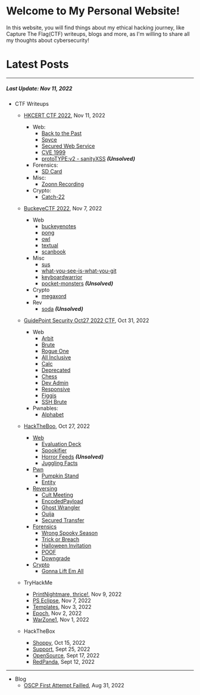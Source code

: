 # Welcome to My Personal Website!

In this website, you will find things about my ethical hacking journey, like Capture The Flag(CTF) writeups, blogs and more, as I'm willing to share all my thoughts about cybersecurity!

# Latest Posts

* * *
##### Last Update: Nov 11, 2022

- CTF Writeups
	- [HKCERT CTF 2022](https://siunam321.github.io/ctf/HKCERT-CTF-2022/), Nov 11, 2022
		- Web:
			- [Back to the Past](https://siunam321.github.io/ctf/HKCERT-CTF-2022/Web/Back-to-the-Past/)
			- [Spyce](https://siunam321.github.io/ctf/HKCERT-CTF-2022/Web/Spyce/)
			- [Secured Web Service](https://siunam321.github.io/ctf/HKCERT-CTF-2022/Web/Secured-Web-Service/)
			- [CVE 1999](https://siunam321.github.io/ctf/HKCERT-CTF-2022/Web/CVE-1999/)
			- [protoTYPE:v2 - sanityXSS](https://siunam321.github.io/ctf/HKCERT-CTF-2022/Web/protoTYPEv2-sanityXSS/) ***(Unsolved)***
		- Forensics:
			- [SD Card](https://siunam321.github.io/ctf/HKCERT-CTF-2022/Forensics/SD-Card/)
		- Misc:
			- [Zoonn Recording](https://siunam321.github.io/ctf/HKCERT-CTF-2022/Misc/Zoonn-Recording/)
		- Crypto:
			- [Catch-22](https://siunam321.github.io/ctf/HKCERT-CTF-2022/Crypto/Catch-22/)

	- [BuckeyeCTF 2022](https://siunam321.github.io/ctf/BuckeyeCTF-2022/), Nov 7, 2022
		- Web
			- [buckeyenotes](https://siunam321.github.io/ctf/BuckeyeCTF-2022/Web/buckeyenotes/)
			- [pong](https://siunam321.github.io/ctf/BuckeyeCTF-2022/Web/pong/)
			- [owl](https://siunam321.github.io/ctf/BuckeyeCTF-2022/Web/owl/)
			- [textual](https://siunam321.github.io/ctf/BuckeyeCTF-2022/Web/textual/)
			- [scanbook](https://siunam321.github.io/ctf/BuckeyeCTF-2022/Web/scanbook/)
		- Misc
			- [sus](https://siunam321.github.io/ctf/BuckeyeCTF-2022/Misc/sus/)
			- [what-you-see-is-what-you-git](https://siunam321.github.io/ctf/BuckeyeCTF-2022/Misc/what-you-see-is-what-you-git/)
			- [keyboardwarrior](https://siunam321.github.io/ctf/BuckeyeCTF-2022/Misc/keyboardwarrior/)
			- [pocket-monsters](https://siunam321.github.io/ctf/BuckeyeCTF-2022/Misc/pocket-monsters/) ***(Unsolved)***
		- Crypto
			- [megaxord](https://siunam321.github.io/ctf/BuckeyeCTF-2022/Crypto/megaxord/)
		- Rev
			- [soda](https://siunam321.github.io/ctf/BuckeyeCTF-2022/Rev/soda/) ***(Unsolved)***
	- [GuidePoint Security Oct27 2022 CTF](https://siunam321.github.io/ctf/GuidePoint-Security-Oct27-2022/), Oct 31, 2022
		- Web
			- [Arbit](https://siunam321.github.io/ctf/GuidePoint-Security-Oct27-2022/Web/Arbit/)
			- [Brute](https://siunam321.github.io/ctf/GuidePoint-Security-Oct27-2022/Web/Brute/)
			- [Rogue One](https://siunam321.github.io/ctf/GuidePoint-Security-Oct27-2022/Web/Rogue-One/)
			- [All Inclusive](https://siunam321.github.io/ctf/GuidePoint-Security-Oct27-2022/Web/All-Inclusive/)
			- [Calc](https://siunam321.github.io/ctf/GuidePoint-Security-Oct27-2022/Web/Calc/)
			- [Deprecated](https://siunam321.github.io/ctf/GuidePoint-Security-Oct27-2022/Web/Deprecated/)
			- [Chess](https://siunam321.github.io/ctf/GuidePoint-Security-Oct27-2022/Web/Chess/)
			- [Dev Admin](https://siunam321.github.io/ctf/GuidePoint-Security-Oct27-2022/Web/Dev-Admin/)
			- [Responsive](https://siunam321.github.io/ctf/GuidePoint-Security-Oct27-2022/Web/Responsive/)
			- [Figgis](https://siunam321.github.io/ctf/GuidePoint-Security-Oct27-2022/Web/Figgis/)
			- [SSH Brute](https://siunam321.github.io/ctf/GuidePoint-Security-Oct27-2022/Web/SSH-Brute/)
		- Pwnables:
			- [Alphabet](https://siunam321.github.io/ctf/GuidePoint-Security-Oct27-2022/Pwnables/Alphabet/)
	- [HackTheBoo](https://siunam321.github.io/ctf/hacktheboo/), Oct 27, 2022
		- [Web](https://siunam321.github.io/ctf/hacktheboo/Web/)
			- [Evaluation Deck](https://siunam321.github.io/ctf/hacktheboo/Web/Evaluation-Deck/)
			- [Spookifier](https://siunam321.github.io/ctf/hacktheboo/Web/Spookifier/)
			- [Horror Feeds](https://siunam321.github.io/ctf/hacktheboo/Web/Horror-Feeds/) ***(Unsolved)***
			- [Juggling Facts](https://siunam321.github.io/ctf/hacktheboo/Web/Juggling-Facts/)
		- [Pwn](https://siunam321.github.io/ctf/hacktheboo/Pwn/)
			- [Pumpkin Stand](https://siunam321.github.io/ctf/hacktheboo/Pwn/Pumpkin-Stand/)
			- [Entity](https://siunam321.github.io/ctf/hacktheboo/Pwn/Entity/)
		- [Reversing](https://siunam321.github.io/ctf/hacktheboo/Reversing/)
			- [Cult Meeting](https://siunam321.github.io/ctf/hacktheboo/Reversing/Cult-Meeting/)
			- [EncodedPayload](https://siunam321.github.io/ctf/hacktheboo/Reversing/EncodedPayload/)
			- [Ghost Wrangler](https://siunam321.github.io/ctf/hacktheboo/Reversing/Ghost-Wrangler/)
			- [Ouija](https://siunam321.github.io/ctf/hacktheboo/Reversing/Ouija/)
			- [Secured Transfer](https://siunam321.github.io/ctf/hacktheboo/Reversing/Secured-Transfer/)
		- [Forensics](https://siunam321.github.io/ctf/hacktheboo/Forensics/)
			- [Wrong Spooky Season](https://siunam321.github.io/ctf/hacktheboo/Forensics/Wrong-Spooky-Season/)
			- [Trick or Breach](https://siunam321.github.io/ctf/hacktheboo/Forensics/Trick-or-Breach/)
			- [Halloween Invitation](https://siunam321.github.io/ctf/hacktheboo/Forensics/Halloween-Invitation/)
			- [POOF](https://siunam321.github.io/ctf/hacktheboo/Forensics/POOF/)
			- [Downgrade](https://siunam321.github.io/ctf/hacktheboo/Forensics/Downgrade/)
		- [Crypto](https://siunam321.github.io/ctf/hacktheboo/Crypto/)
			- [Gonna Lift Em All](https://siunam321.github.io/ctf/hacktheboo/Crypto/Gonna-Lift-Em-All/)
	- TryHackMe
		- [PrintNightmare, thrice!](https://siunam321.github.io/ctf/tryhackme/PrintNightmare-thrice), Nov 9, 2022
		- [PS Eclipse](https://siunam321.github.io/ctf/tryhackme/PS-Eclipse), Nov 7, 2022
		- [Templates](https://siunam321.github.io/ctf/tryhackme/Templates), Nov 3, 2022
		- [Epoch](https://siunam321.github.io/ctf/tryhackme/Epoch), Nov 2, 2022
		- [WarZone1](https://siunam321.github.io/ctf/tryhackme/WarZone1), Nov 1, 2022
	- HackTheBox
		- [Shoppy](https://siunam321.github.io/ctf/hackthebox/Shoppy/), Oct 15, 2022
		- [Support](https://siunam321.github.io/ctf/hackthebox/Support/), Sept 25, 2022
		- [OpenSource](https://siunam321.github.io/ctf/hackthebox/OpenSource/), Sept 17, 2022
		- [RedPanda](https://siunam321.github.io/ctf/hackthebox/RedPanda/), Sept 12, 2022

* * *
- Blog
	- [OSCP First Attempt Failled](https://siunam321.github.io/blog/2022-08-31-OSCP-First-Attempt-Failled), Aug 31, 2022

